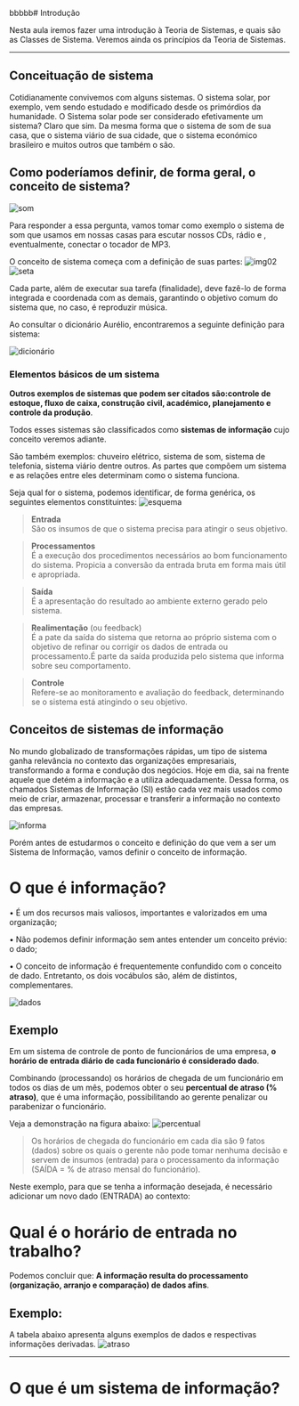 bbbbb# Introdução

Nesta aula iremos fazer uma introdução à Teoria de Sistemas, e quais são as Classes de Sistema. Veremos ainda os princípios da Teoria de Sistemas.

----

## Conceituação de sistema

Cotidianamente convivemos com alguns sistemas. O sistema solar, por exemplo, vem sendo estudado e modificado desde os primórdios da humanidade. O Sistema solar pode ser considerado efetivamente um sistema? Claro que sim. Da mesma forma que o sistema de som de sua casa, que o sistema viário de sua cidade, que o sistema económico brasileiro e muitos outros que também o são.
  
## Como poderíamos definir, de forma geral, o conceito de sistema?

![som](/fundamentos_sistema_informacao/img/img01.jpg)

Para responder a essa pergunta, vamos tomar como exemplo o sistema de som que usamos em nossas casas para escutar nossos CDs, rádio e , eventualmente, conectar o tocador de MP3.

O conceito de sistema começa com a definição de suas partes:
![img02](/fundamentos_sistema_informacao/img/img02.jpg)
![seta](/fundamentos_sistema_informacao/img/seta.jpg)

Cada parte, além de executar sua tarefa (finalidade), deve fazê-lo de forma integrada e coordenada com as demais, garantindo o objetivo comum do sistema que, no caso, é reproduzir música.

Ao consultar o dicionário Aurélio, encontraremos a seguinte definição para sistema:

![dicionário](/fundamentos_sistema_informacao/img/img03.jpg)

### Elementos básicos de um sistema

  **Outros exemplos de sistemas que podem ser citados são:controle de estoque, fluxo de caixa, construção civil, académico, planejamento e controle da produção**.

Todos esses sistemas são classificados como **sistemas de informação** cujo conceito veremos adiante.

São também exemplos: chuveiro elétrico, sistema de som, sistema de telefonia, sistema viário dentre outros. As partes que compõem um sistema e as relações entre eles determinam como o sistema funciona.

Seja qual for o sistema, podemos identificar, de forma genérica, os seguintes elementos constituintes:
![esquema](/fundamentos_sistema_informacao/img/img004.png)

> **Entrada** </br> São os insumos de que o sistema precisa para atingir o seus objetivo.

> **Processamentos** </br> É a execução dos procedimentos necessários ao bom funcionamento do sistema. Propicia a conversão da entrada bruta em forma mais útil e apropriada.

> **Saída** </br> É a apresentação do resultado ao ambiente externo gerado pelo sistema.

> **Realimentação** (ou feedback) </br> É a pate da saída do sistema que retorna ao próprio sistema com o objetivo de refinar ou corrigir os dados de entrada ou processamento.É parte da saída produzida pelo sistema que informa sobre seu comportamento.

> **Controle** </br> Refere-se ao monitoramento e avaliação do feedback, determinando se o sistema está atingindo o seu objetivo.

## Conceitos de sistemas de informação

No mundo globalizado de transformações rápidas, um tipo de sistema ganha relevância no contexto das organizações empresariais, transformando a forma e condução dos negócios. Hoje em dia, sai na frente aquele que detém a informação e a utiliza adequadamente. Dessa forma, os chamados Sistemas de Informação (SI) estão cada vez mais usados como meio de criar, armazenar, processar e transferir a informação no contexto das empresas.

![informa](.//img/informa.png)

Porém antes de estudarmos o conceito e definição do que vem a ser um Sistema de Informação, vamos definir o conceito de informação.

# O que é informação?

• É um dos recursos mais valiosos, importantes e valorizados em uma organização;

• Não podemos definir informação sem antes entender um conceito prévio: o dado;

• O conceito de informação é frequentemente confundido com o conceito de dado. Entretanto, os dois vocábulos são, além de distintos, complementares.

![dados](.//img/dados.png)

## Exemplo

Em um sistema de controle de ponto de funcionários de uma empresa, **o horário de entrada diário de cada funcionário é considerado dado**.

Combinando (processando) os horários de chegada de um funcionário em todos os dias de um mês, podemos obter o seu **percentual de atraso (% atraso)**, que é uma informação, possibilitando ao gerente penalizar ou parabenizar o funcionário.

Veja a demonstração na figura abaixo:
![percentual](.//img/percentual.png)

> Os horários de chegada do funcionário em cada dia são 9 fatos (dados) sobre os quais o gerente não pode tomar nenhuma decisão e servem de insumos (entrada) para o processamento da informação (SAÍDA = % de atraso mensal do funcionário).

Neste exemplo, para que se tenha a informação desejada, é necessário adicionar um novo dado (ENTRADA) ao contexto:

# Qual é o horário de entrada no trabalho?

Podemos concluir que: **A informação resulta do processamento (organização, arranjo e comparação) de dados afins**.

## Exemplo:

A tabela abaixo apresenta alguns exemplos de dados e respectivas informações derivadas.
![atraso](.//img/atraso.png)

------

# O que é um sistema de informação?
